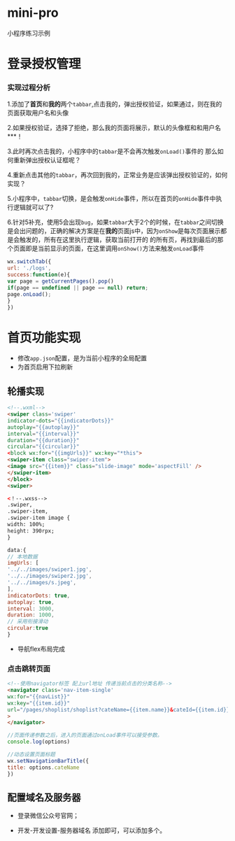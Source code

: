 # mini-pro
小程序练习示例


# 登录授权管理
### 实现过程分析
1.添加了**首页**和**我的**两个`tabbar`,点击我的，弹出授权验证，如果通过，则在我的页面获取用户名和头像

2.如果授权验证，选择了拒绝，那么我的页面将展示，默认的头像框和和用户名***！

3.此时再次点击我的，小程序中的`tabbar`是不会再次触发`onLoad()`事件的 那么如何重新弹出授权认证框呢？

4.重新点击其他的`tabbar`，再次回到我的，正常业务是应该弹出授权验证的，如何实现？

5.小程序中，`tabbar`切换，是会触发`onHide`事件，所以在首页的`onHide`事件中执行逻辑就可以了?

6.针对5补充，使用5会出现`bug`，如果`tabbar`大于2个的时候，在`tabbar`之间切换是会出问题的，正确的解决方案是在**我的**页面js中，因为`onShow`是每次页面展示都是会触发的，所有在这里执行逻辑，获取当前打开的 的所有页，再找到最后的那个页面即是当前显示的页面，在这里调用`onShow()`方法来触发`onLoad`事件

```javascript
wx.switchTab({
url: './logs',
success:function(e){
var page = getCurrentPages().pop()
if(page == undefined || page == null) return;
page.onLoad();
}
})
```

# 首页功能实现
- 修改`app.json`配置，是为当前小程序的全局配置  
- 为首页启用下拉刷新

## 轮播实现

```html
<!--.wxml-->
<swiper class='swiper'
indicator-dots="{{indicatorDots}}"
autoplay="{{autoplay}}"
interval="{{interval}}"
duration="{{duration}}"
circular="{{circular}}"
<block wx:for="{{imgUrls}}" wx:key="*this">
<swiper-item class="swiper-item">
<image src="{{item}}" class="slide-image" mode='aspectFill' />
</swiper-item>
</block>
<swiper>

```

```html
<！--.wxss-->
.swiper,
.swiper-item,
.swiper-item image {
width: 100%;
height: 390rpx;
}
```

```javascript
data:{
// 本地数据
imgUrls: [
'../../images/swiper1.jpg',
'../../images/swiper2.jpg',
'../../images/s.jpeg',
],
indicatorDots: true,
autoplay: true,
interval: 3000,
duration: 1000,
// 采用衔接滑动
circular:true
}
```

- 导航flex布局完成

### 点击跳转页面

```html
<!--使用navigator标签 配上url地址 传递当前点击的分类名称-->
<navigator class='nav-item-single'
wx:for="{{navList}}" 
wx:key="{{item.id}}"
url="/pages/shoplist/shoplist?cateName={{item.name}}&cateId={{item.id}}"
>
</navigator>
```

```javascript
//页面传递参数之后，进入的页面通过onLoad事件可以接受参数。
console.log(options) 

//动态设置页面标题
wx.setNavigationBarTitle({
title: options.cateName
})
```

## 配置域名及服务器

- 登录微信公众号官网；

- 开发-开发设置-服务器域名 添加即可，可以添加多个。